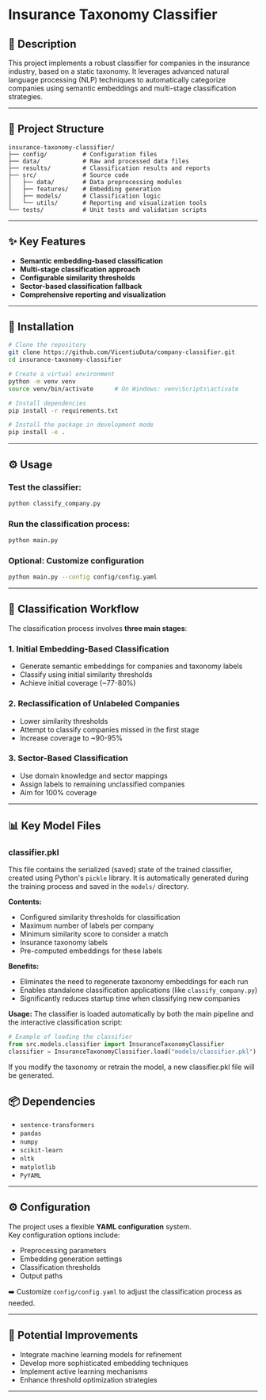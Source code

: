 
# Insurance Taxonomy Classifier

## 📄 Description
This project implements a robust classifier for companies in the insurance industry, based on a static taxonomy. It leverages advanced natural language processing (NLP) techniques to automatically categorize companies using semantic embeddings and multi-stage classification strategies.

---

## 📁 Project Structure
```
insurance-taxonomy-classifier/
├── config/          # Configuration files
├── data/            # Raw and processed data files
├── results/         # Classification results and reports
├── src/             # Source code
│   ├── data/        # Data preprocessing modules
│   ├── features/    # Embedding generation
│   ├── models/      # Classification logic
│   └── utils/       # Reporting and visualization tools
└── tests/           # Unit tests and validation scripts
```

---

## ✨ Key Features
- **Semantic embedding-based classification**
- **Multi-stage classification approach**
- **Configurable similarity thresholds**
- **Sector-based classification fallback**
- **Comprehensive reporting and visualization**

---

## 🚀 Installation

```bash
# Clone the repository
git clone https://github.com/VicentiuDuta/company-classifier.git
cd insurance-taxonomy-classifier

# Create a virtual environment
python -m venv venv
source venv/bin/activate      # On Windows: venv\Scripts\activate

# Install dependencies
pip install -r requirements.txt

# Install the package in development mode
pip install -e .
```

---

## ⚙️ Usage

### Test the classifier:
``` bash
python classify_company.py
```

### Run the classification process:
```bash
python main.py
```

### Optional: Customize configuration
```bash
python main.py --config config/config.yaml
```

---

## 🔄 Classification Workflow

The classification process involves **three main stages**:

### 1. Initial Embedding-Based Classification
- Generate semantic embeddings for companies and taxonomy labels
- Classify using initial similarity thresholds
- Achieve initial coverage (~77-80%)

### 2. Reclassification of Unlabeled Companies
- Lower similarity thresholds
- Attempt to classify companies missed in the first stage
- Increase coverage to ~90-95%

### 3. Sector-Based Classification
- Use domain knowledge and sector mappings
- Assign labels to remaining unclassified companies
- Aim for 100% coverage

---

## 📊 Key Model Files

### classifier.pkl
This file contains the serialized (saved) state of the trained classifier, created using Python's `pickle` library. It is automatically generated during the training process and saved in the `models/` directory.

**Contents:**
- Configured similarity thresholds for classification
- Maximum number of labels per company
- Minimum similarity score to consider a match
- Insurance taxonomy labels
- Pre-computed embeddings for these labels

**Benefits:**
- Eliminates the need to regenerate taxonomy embeddings for each run
- Enables standalone classification applications (like `classify_company.py`)
- Significantly reduces startup time when classifying new companies

**Usage:**
The classifier is loaded automatically by both the main pipeline and the interactive classification script:

```python
# Example of loading the classifier
from src.models.classifier import InsuranceTaxonomyClassifier
classifier = InsuranceTaxonomyClassifier.load("models/classifier.pkl")
```
If you modify the taxonomy or retrain the model, a new classifier.pkl file will be generated.

## 📦 Dependencies
- `sentence-transformers`
- `pandas`
- `numpy`
- `scikit-learn`
- `nltk`
- `matplotlib`
- `PyYAML`

---

## ⚙️ Configuration
The project uses a flexible **YAML configuration** system.  
Key configuration options include:
- Preprocessing parameters
- Embedding generation settings
- Classification thresholds
- Output paths

➡️ Customize `config/config.yaml` to adjust the classification process as needed.

---

## 🚧 Potential Improvements
- Integrate machine learning models for refinement  
- Develop more sophisticated embedding techniques  
- Implement active learning mechanisms  
- Enhance threshold optimization strategies  

---